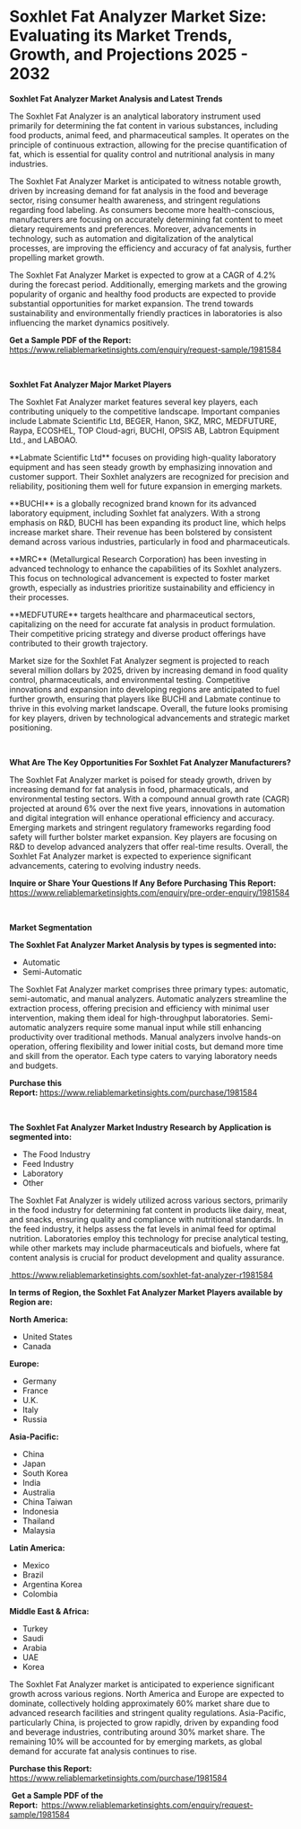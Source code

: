 <p><h1>Soxhlet Fat Analyzer Market Size: Evaluating its Market Trends, Growth, and Projections 2025 - 2032</h1></p><p><strong>Soxhlet Fat Analyzer Market Analysis and Latest Trends</strong></p>
<p><p>The Soxhlet Fat Analyzer is an analytical laboratory instrument used primarily for determining the fat content in various substances, including food products, animal feed, and pharmaceutical samples. It operates on the principle of continuous extraction, allowing for the precise quantification of fat, which is essential for quality control and nutritional analysis in many industries.</p><p>The Soxhlet Fat Analyzer Market is anticipated to witness notable growth, driven by increasing demand for fat analysis in the food and beverage sector, rising consumer health awareness, and stringent regulations regarding food labeling. As consumers become more health-conscious, manufacturers are focusing on accurately determining fat content to meet dietary requirements and preferences. Moreover, advancements in technology, such as automation and digitalization of the analytical processes, are improving the efficiency and accuracy of fat analysis, further propelling market growth.</p><p>The Soxhlet Fat Analyzer Market is expected to grow at a CAGR of 4.2% during the forecast period. Additionally, emerging markets and the growing popularity of organic and healthy food products are expected to provide substantial opportunities for market expansion. The trend towards sustainability and environmentally friendly practices in laboratories is also influencing the market dynamics positively.</p></p>
<p><strong>Get a Sample PDF of the Report:&nbsp;</strong> <a href="https://www.reliablemarketinsights.com/enquiry/request-sample/1981584?utm_campaign=3261&utm_medium=2&utm_source=Github&utm_content=ia&utm_term=12042025&utm_id=soxhlet-fat-analyzer">https://www.reliablemarketinsights.com/enquiry/request-sample/1981584</a></p>
<p>&nbsp;</p>
<p><strong>Soxhlet Fat Analyzer Major Market Players</strong></p>
<p><p>The Soxhlet Fat Analyzer market features several key players, each contributing uniquely to the competitive landscape. Important companies include Labmate Scientific Ltd, BEGER, Hanon, SKZ, MRC, MEDFUTURE, Raypa, ECOSHEL, TOP Cloud-agri, BUCHI, OPSIS AB, Labtron Equipment Ltd., and LABOAO.</p><p>**Labmate Scientific Ltd** focuses on providing high-quality laboratory equipment and has seen steady growth by emphasizing innovation and customer support. Their Soxhlet analyzers are recognized for precision and reliability, positioning them well for future expansion in emerging markets.</p><p>**BUCHI** is a globally recognized brand known for its advanced laboratory equipment, including Soxhlet fat analyzers. With a strong emphasis on R&D, BUCHI has been expanding its product line, which helps increase market share. Their revenue has been bolstered by consistent demand across various industries, particularly in food and pharmaceuticals.</p><p>**MRC** (Metallurgical Research Corporation) has been investing in advanced technology to enhance the capabilities of its Soxhlet analyzers. This focus on technological advancement is expected to foster market growth, especially as industries prioritize sustainability and efficiency in their processes.</p><p>**MEDFUTURE** targets healthcare and pharmaceutical sectors, capitalizing on the need for accurate fat analysis in product formulation. Their competitive pricing strategy and diverse product offerings have contributed to their growth trajectory.</p><p>Market size for the Soxhlet Fat Analyzer segment is projected to reach several million dollars by 2025, driven by increasing demand in food quality control, pharmaceuticals, and environmental testing. Competitive innovations and expansion into developing regions are anticipated to fuel further growth, ensuring that players like BUCHI and Labmate continue to thrive in this evolving market landscape. Overall, the future looks promising for key players, driven by technological advancements and strategic market positioning.</p></p>
<p>&nbsp;</p>
<p><strong>What Are The Key Opportunities For Soxhlet Fat Analyzer Manufacturers?</strong></p>
<p><p>The Soxhlet Fat Analyzer market is poised for steady growth, driven by increasing demand for fat analysis in food, pharmaceuticals, and environmental testing sectors. With a compound annual growth rate (CAGR) projected at around 6% over the next five years, innovations in automation and digital integration will enhance operational efficiency and accuracy. Emerging markets and stringent regulatory frameworks regarding food safety will further bolster market expansion. Key players are focusing on R&D to develop advanced analyzers that offer real-time results. Overall, the Soxhlet Fat Analyzer market is expected to experience significant advancements, catering to evolving industry needs.</p></p>
<p><strong>Inquire or Share Your Questions If Any Before Purchasing This Report:</strong> <a href="https://www.reliablemarketinsights.com/enquiry/pre-order-enquiry/1981584?utm_campaign=3261&utm_medium=2&utm_source=Github&utm_content=ia&utm_term=12042025&utm_id=soxhlet-fat-analyzer">https://www.reliablemarketinsights.com/enquiry/pre-order-enquiry/1981584</a></p>
<p>&nbsp;</p>
<p><strong>Market Segmentation</strong></p>
<p><strong>The Soxhlet Fat Analyzer Market Analysis by types is segmented into:</strong></p>
<p><ul><li>Automatic</li><li>Semi-Automatic</li></ul></p>
<p><p>The Soxhlet Fat Analyzer market comprises three primary types: automatic, semi-automatic, and manual analyzers. Automatic analyzers streamline the extraction process, offering precision and efficiency with minimal user intervention, making them ideal for high-throughput laboratories. Semi-automatic analyzers require some manual input while still enhancing productivity over traditional methods. Manual analyzers involve hands-on operation, offering flexibility and lower initial costs, but demand more time and skill from the operator. Each type caters to varying laboratory needs and budgets.</p></p>
<p><strong>Purchase this Report:&nbsp;</strong><a href="https://www.reliablemarketinsights.com/purchase/1981584?utm_campaign=3261&utm_medium=2&utm_source=Github&utm_content=ia&utm_term=12042025&utm_id=soxhlet-fat-analyzer">https://www.reliablemarketinsights.com/purchase/1981584</a></p>
<p>&nbsp;</p>
<p><strong>The Soxhlet Fat Analyzer Market Industry Research by Application is segmented into:</strong></p>
<p><ul><li>The Food Industry</li><li>Feed Industry</li><li>Laboratory</li><li>Other</li></ul></p>
<p><p>The Soxhlet Fat Analyzer is widely utilized across various sectors, primarily in the food industry for determining fat content in products like dairy, meat, and snacks, ensuring quality and compliance with nutritional standards. In the feed industry, it helps assess the fat levels in animal feed for optimal nutrition. Laboratories employ this technology for precise analytical testing, while other markets may include pharmaceuticals and biofuels, where fat content analysis is crucial for product development and quality assurance.</p></p>
<p><a href="https://www.reliablemarketinsights.com/soxhlet-fat-analyzer-r1981584?utm_campaign=3261&utm_medium=2&utm_source=Github&utm_content=ia&utm_term=12042025&utm_id=soxhlet-fat-analyzer">&nbsp;https://www.reliablemarketinsights.com/soxhlet-fat-analyzer-r1981584</a></p>
<p><strong>In terms of Region, the Soxhlet Fat Analyzer Market Players available by Region are:</strong></p>
<p>
    <p> <strong> North America: </strong>
        <ul>
            <li>United States</li>
            <li>Canada</li>
        </ul>
        </p> 
    <p> <strong> Europe: </strong>
        <ul>
            <li>Germany</li>
            <li>France</li>
            <li>U.K.</li>
            <li>Italy</li>
            <li>Russia</li>
        </ul>
        </p> 
    <p> <strong> Asia-Pacific: </strong>
        <ul>
            <li>China</li>
            <li>Japan</li>
            <li>South Korea</li>
            <li>India</li>
            <li>Australia</li>
            <li>China Taiwan</li>
            <li>Indonesia</li>
            <li>Thailand</li>
            <li>Malaysia</li>
        </ul>
        </p> 
    <p> <strong> Latin America: </strong>
        <ul>
            <li>Mexico</li>
            <li>Brazil</li>
            <li>Argentina Korea</li>
            <li>Colombia</li>
        </ul>
        </p> 
    <p> <strong> Middle East & Africa: </strong>
        <ul>
            <li>Turkey</li>
            <li>Saudi</li>
            <li>Arabia</li>
            <li>UAE</li>
            <li>Korea</li>
        </ul>
    </p>
    </p>
<p><p>The Soxhlet Fat Analyzer market is anticipated to experience significant growth across various regions. North America and Europe are expected to dominate, collectively holding approximately 60% market share due to advanced research facilities and stringent quality regulations. Asia-Pacific, particularly China, is projected to grow rapidly, driven by expanding food and beverage industries, contributing around 30% market share. The remaining 10% will be accounted for by emerging markets, as global demand for accurate fat analysis continues to rise.</p></p>
<p><strong>Purchase this Report: </strong><a href="https://www.reliablemarketinsights.com/purchase/1981584?utm_campaign=3261&utm_medium=2&utm_source=Github&utm_content=ia&utm_term=12042025&utm_id=soxhlet-fat-analyzer">https://www.reliablemarketinsights.com/purchase/1981584</a></p>
<p>&nbsp;<strong>Get a Sample PDF of the Report:&nbsp;&nbsp;</strong><a href="https://www.reliablemarketinsights.com/enquiry/request-sample/1981584?utm_campaign=3261&utm_medium=2&utm_source=Github&utm_content=ia&utm_term=12042025&utm_id=soxhlet-fat-analyzer">https://www.reliablemarketinsights.com/enquiry/request-sample/1981584</a></p>
<p><strong></strong></p>
<p><p></p><p></p><p></p></p>